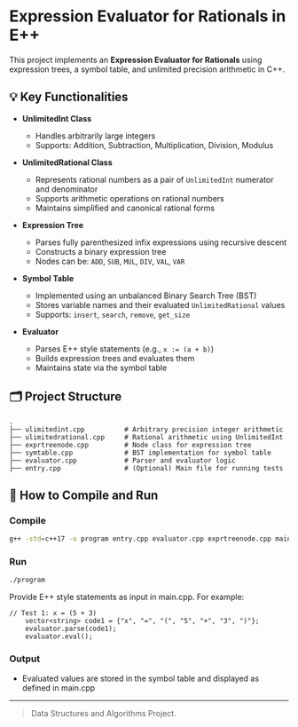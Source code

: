 # Expression Evaluator for Rationals in E++

This project implements an **Expression Evaluator for Rationals** using expression trees, a symbol table, and unlimited precision arithmetic in C++.

## 💡 Key Functionalities

- **UnlimitedInt Class**
  - Handles arbitrarily large integers
  - Supports: Addition, Subtraction, Multiplication, Division, Modulus

- **UnlimitedRational Class**
  - Represents rational numbers as a pair of `UnlimitedInt` numerator and denominator
  - Supports arithmetic operations on rational numbers
  - Maintains simplified and canonical rational forms

- **Expression Tree**
  - Parses fully parenthesized infix expressions using recursive descent
  - Constructs a binary expression tree
  - Nodes can be: `ADD`, `SUB`, `MUL`, `DIV`, `VAL`, `VAR`

- **Symbol Table**
  - Implemented using an unbalanced Binary Search Tree (BST)
  - Stores variable names and their evaluated `UnlimitedRational` values
  - Supports: `insert`, `search`, `remove`, `get_size`

- **Evaluator**
  - Parses E++ style statements (e.g., `x := (a + b)`)
  - Builds expression trees and evaluates them
  - Maintains state via the symbol table

## 🗂️ Project Structure

```
.
├── ulimitedint.cpp          # Arbitrary precision integer arithmetic
├── ulimitedrational.cpp     # Rational arithmetic using UnlimitedInt
├── exprtreenode.cpp         # Node class for expression tree
├── symtable.cpp             # BST implementation for symbol table
├── evaluator.cpp            # Parser and evaluator logic
├── entry.cpp                # (Optional) Main file for running tests
```

## 🚀 How to Compile and Run

### Compile

```bash
g++ -std=c++17 -o program entry.cpp evaluator.cpp exprtreenode.cpp main.cpp symtable.cpp ulimitedint.cpp ulimitedrational.cpp
```

### Run

```bash
./program
```

Provide E++ style statements as input in main.cpp. For example:

```
// Test 1: x = (5 + 3)
    vector<string> code1 = {"x", "=", "(", "5", "+", "3", ")"};
    evaluator.parse(code1);
    evaluator.eval();
```

### Output

- Evaluated values are stored in the symbol table and displayed as defined in main.cpp

---

> Data Structures and Algorithms Project.